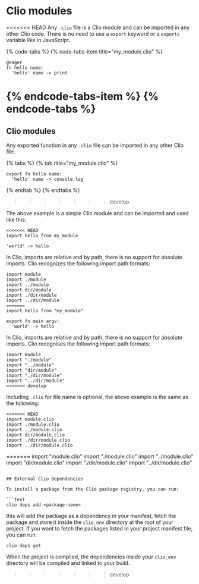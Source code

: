 # Clio modules

<<<<<<< HEAD
Any `.clio` file is a Clio module and can be imported in any other Clio code. There is no need to use a `export` keyword or a `exports` variable like in JavaScript.

{% code-tabs %}
{% code-tabs-item title="my\_module.clio" %}

```text
@eager
fn hello name:
  'hello' name -> print
```

{% endcode-tabs-item %}
{% endcode-tabs %}
=======

## Clio modules

Any exported function in any `.clio` file can be imported in any other Clio file.

{% tabs %}
{% tab title="my\_module.clio" %}

```text
export fn hello name:
  'hello' name -> console.log
```

{% endtab %}
{% endtabs %}

> > > > > > > develop

The above example is a simple Clio module and can be imported and used like this:

```text
<<<<<<< HEAD
import hello from my_module

'world' -> hello
```

In Clio, imports are relative and by path, there is no support for absolute imports. Clio recognizes the following import path formats:

```text
import module
import ./module
import ../module
import dir/module
import ./dir/module
import ../dir/module
=======
import hello from "my_module"

export fn main argv:
  'world' -> hello
```

In Clio, imports are relative and by path, there is no support for absolute imports. Clio recognises the following import path formats:

```text
import module
import "./module"
import "../module"
import "dir/module"
import "./dir/module"
import "../dir/module"
>>>>>>> develop
```

Including `.clio` for file name is optional, the above example is the same as the following:

```text
<<<<<<< HEAD
import module.clio
import ./module.clio
import ../module.clio
import dir/module.clio
import ./dir/module.clio
import ../dir/module.clio
```

=======
import "module.clio"
import "./module.clio"
import "../module.clio"
import "dir/module.clio"
import "./dir/module.clio"
import "../dir/module.clio"

````

## External Clio Dependencies

To install a package from the Clio package registry, you can run:

```text
clio deps add <package-name>
````

this will add the package as a dependency in your manifest, fetch the package and store it inside the `clio_env` directory at the root of your project. If you want to fetch the packages listed in your project manifest file, you can run:

```text
clio deps get
```

When the project is compiled, the dependencies inside your `clio_env` directory will be compiled and linked to your build.

> > > > > > > develop
